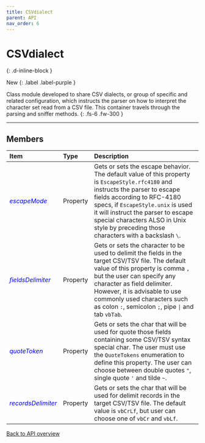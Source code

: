 ```yaml
---
title: CSVdialect
parent: API
nav_order: 6
---
```


# CSVdialect
{: .d-inline-block }

New
{: .label .label-purple }

Class module developed to share CSV dialects, or group of specific and related configuration, which instructs the parser on how to interpret the character set read from a CSV file. This container travels through the parsing and sniffer methods.
{: .fs-6 .fw-300 }

---

## Members

<table>
<thead>
<tr>
<th style="text-align: left;">Item</th>
<th style="text-align: left;">Type</th>
<th style="text-align: left;">Description</th>
</tr>
</thead>
<tbody>
<tr>
<td style="text-align: left; color:blue;"><em>escapeMode</em></td>
<td style="text-align: left;">Property</td>
<td style="text-align: left;">Gets or sets the escape behavior. The default value of this property is <code>EscapeStyle.rfc4180</code> and instructs the parser to escape fields according to RFC-4180 specs, if <code>EscapeStyle.unix</code> is used it will instruct the parser to escape special characters ALSO in Unix style by preceding those characters with a backslash <code>\</code>.</td>
</tr>
<tr>
<td style="text-align: left; color:blue;"><em>fieldsDelimiter</em></td>
<td style="text-align: left;">Property</td>
<td style="text-align: left;">Gets or sets the character to be used to delimit the fields in the target CSV/TSV file. The default value of this property is comma <code>,</code> but the user can specify any character as field delimiter. However, it is advisable to use commonly used characters such as colon <code>:</code>, semicolon <code>;</code>, pipe <code>|</code> and tab <code>vbTab</code>.</td>
</tr>
<tr>
<td style="text-align: left; color:blue;"><em>quoteToken</em></td>
<td style="text-align: left;">Property</td>
<td style="text-align: left;">Gets or sets the char that will be used for quote those fields containing some CSV/TSV syntax special char. The user must use the <code>QuoteTokens</code> enumeration to define this property. The user can choose between double quotes <code>"</code>, single quote <code>'</code> and tilde <code>~</code>.</td>
</tr>
<tr>
<td style="text-align: left; color:blue;"><em>recordsDelimiter</em></td>
<td style="text-align: left;">Property</td>
<td style="text-align: left;">Gets or sets the char that will be used for delimit records in the target CSV/TSV file. The default value is <code>vbCrLf</code>, but user can choose one of <code>vbCr</code> and <code>vbLf</code>.</td>
</tr>
</tbody>
</table>

[Back to API overview](https://ws-garcia.github.io/VBA-CSV-interface/api/)